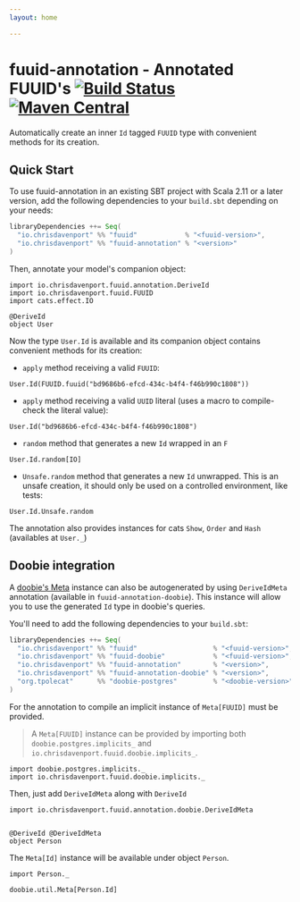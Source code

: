 ```yaml
---
layout: home

---
```


# fuuid-annotation - Annotated FUUID's [![Build Status](https://travis-ci.com/ChristopherDavenport/fuuid-annotation.svg?branch=master)](https://travis-ci.com/ChristopherDavenport/fuuid-annotation) [![Maven Central](https://maven-badges.herokuapp.com/maven-central/io.chrisdavenport/fuuid-annotation_2.12/badge.svg)](https://maven-badges.herokuapp.com/maven-central/io.chrisdavenport/fuuid-annotation_2.12)

Automatically create an inner `Id` tagged `FUUID` type with convenient methods for its creation.

## Quick Start

To use fuuid-annotation in an existing SBT project with Scala 2.11 or a later version, add the following dependencies to your
`build.sbt` depending on your needs:

```scala
libraryDependencies ++= Seq(
  "io.chrisdavenport" %% "fuuid"            % "<fuuid-version>",
  "io.chrisdavenport" %% "fuuid-annotation" % "<version>"
)
```

Then, annotate your model's companion object:

```tut:silent
import io.chrisdavenport.fuuid.annotation.DeriveId
import io.chrisdavenport.fuuid.FUUID
import cats.effect.IO

@DeriveId
object User
```

Now the type `User.Id` is available and its companion object contains convenient methods for its creation:

- `apply` method receiving a valid `FUUID`:

```tut
User.Id(FUUID.fuuid("bd9686b6-efcd-434c-b4f4-f46b990c1808"))
```

- `apply` method receiving a valid `UUID` literal (uses a macro to compile-check the literal value):

```tut
User.Id("bd9686b6-efcd-434c-b4f4-f46b990c1808")
```

- `random` method that generates a new `Id` wrapped in an `F`

```tut
User.Id.random[IO]
```

- `Unsafe.random` method that generates a new `Id` unwrapped. This is an unsafe creation, it should only be used on a controlled environment, like tests:

```tut
User.Id.Unsafe.random
```

The annotation also provides instances for cats `Show`, `Order` and `Hash` (availables at `User._`)

## Doobie integration

A [doobie's Meta](https://git.io/fj64d) instance can also be autogenerated by using `DeriveIdMeta` annotation (available in `fuuid-annotation-doobie`). This instance will allow you to use the generated `Id` type in doobie's queries.

You'll need to add the following dependencies to your `build.sbt`:
                  
```scala
libraryDependencies ++= Seq(
  "io.chrisdavenport" %% "fuuid"                   % "<fuuid-version>",
  "io.chrisdavenport" %% "fuuid-doobie"            % "<fuuid-version>",
  "io.chrisdavenport" %% "fuuid-annotation"        % "<version>",
  "io.chrisdavenport" %% "fuuid-annotation-doobie" % "<version>",
  "org.tpolecat"      %% "doobie-postgres"         % "<doobie-version>",
)
```

For the annotation to compile an implicit instance of `Meta[FUUID]` must be provided.

> A `Meta[FUUID]` instance can be provided by importing both `doobie.postgres.implicits_` and `io.chrisdavenport.fuuid.doobie.implicits_`.

```tut:silent
import doobie.postgres.implicits._
import io.chrisdavenport.fuuid.doobie.implicits._
```

Then, just add `DeriveIdMeta` along with `DeriveId`

```tut:silent
import io.chrisdavenport.fuuid.annotation.doobie.DeriveIdMeta


@DeriveId @DeriveIdMeta
object Person
``` 

The `Meta[Id]` instance will be available under object `Person`. 

```tut:silent
import Person._
```

```tut
doobie.util.Meta[Person.Id]
```